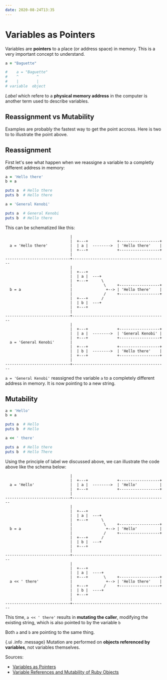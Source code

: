 ```yaml
---
date: 2020-08-24T13:35
---
```


# Variables as Pointers

Variables are **pointers** to a place (or address space) in memory. This is a
very important concept to understand.

```ruby
a = "Baguette"

#    a = "Baguette"
#    ^        ^
#    |        |
# variable  object
```

_Label_ which refere to a **physical memory address** in the computer is another
term used to describe variables.


## Reassignment vs Mutability

Examples are probably the fastest way to get the point accross. Here is two to
to illustrate the point above.


## Reassignment

First let's see what happen when we reassigne a variable to a completly different
address in memory:

```ruby
a = 'Hello there'
b = a

puts a  # Hello there
puts b  # Hello there

a = 'General Kenobi'

puts a  # General Kenobi
puts b  # Hello there
```

This can be schematized like this:

```
                             |
                             |  +---+             +------------------+
  a = 'Hello there'          |  | a |  -------->  | 'Hello there'    |
                             |  +---+             +------------------+
                             |
-----------------------------+------------------------------------------
                             |
                             |  +---+
                             |  | a |  ---+
                             |  +---+      \
                             |              \     +------------------+
  b = a                      |               +--> | 'Hello there'    |
                             |              /     +------------------+
                             |  +---+      /
                             |  | b |  ---+
                             |  +---+
                             |
-----------------------------+------------------------------------------
                             |
                             |  +---+             +------------------+
                             |  | a |  -------->  | 'General Kenobi' |
                             |  +---+             +------------------+
  a = 'General Kenobi'       |
                             |  +---+             +------------------+
                             |  | b |  -------->  | 'Hello there'    |
                             |  +---+             +------------------+
                             |
-----------------------------+------------------------------------------
```

`a = 'General Kenobi'` reassigned the variable `a` to a completely different
address in memory. It is now pointing to a new string.


## Mutability

```ruby
a = 'Hello'
b = a

puts a  # Hello
puts b  # Hello

a << ' there'

puts a  # Hello there
puts b  # Hello There
```

Using the principle of label we discussed above, we can illustrate the code
above like the schema below:

```
                             |
                             |  +---+             +------------------+
  a = 'Hello'                |  | a |  -------->  | 'Hello'          |
                             |  +---+             +------------------+
                             |
-----------------------------+------------------------------------------
                             |
                             |  +---+
                             |  | a |  ---+
                             |  +---+      \
                             |              \     +------------------+
  b = a                      |               +--> | 'Hello'          |
                             |              /     +------------------+
                             |  +---+      /
                             |  | b |  ---+
                             |  +---+
                             |
-----------------------------+------------------------------------------
                             |
                             |  +---+
                             |  | a |  ----+
                             |  +---+       \     +------------------+
  a << ' there'              |               +--> | 'Hello there'    |
                             |  +---+       /     +------------------+
                             |  | b |  ----+
                             |  +---+
                             |
-----------------------------+------------------------------------------
```

This time, `a << ' there'` results in **mutating the caller**, modifying the
existing string, which is also pointed to by the variable `b`

Both `a` and `b` are pointing to the same thing.


{.ui .info .message}
Mutation are performed on **objects referenced by variables**, not variables
themselves.


Sources:

* [Variables as Pointers](https://launchschool.com/books/ruby/read/more_stuff#variables_as_pointers)
* [Variable References and Mutability of Ruby Objects](https://launchschool.com/blog/references-and-mutability-in-ruby)
